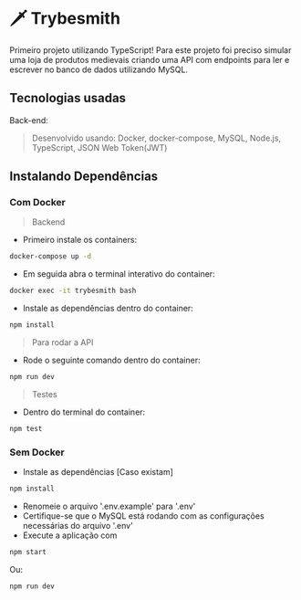 # 🗡️ Trybesmith

Primeiro projeto utilizando TypeScript! Para este projeto foi preciso simular uma loja de produtos medievais criando uma API com endpoints para ler e escrever no banco de dados utilizando MySQL. 

## Tecnologias usadas
Back-end:
> Desenvolvido usando: Docker, docker-compose, MySQL, Node.js, TypeScript, JSON Web Token(JWT)

## Instalando Dependências
### Com Docker
> Backend

* Primeiro instale os containers: 
```bash
docker-compose up -d
``` 

* Em seguida abra o terminal interativo do container: 
```bash
docker exec -it trybesmith bash
``` 

* Instale as dependências dentro do container: 
```bash
npm install
``` 

> Para rodar a API 

* Rode o seguinte comando dentro do container: 
```bash
npm run dev
```

> Testes

* Dentro do terminal do container:
```bash
npm test
``` 

### Sem Docker

* Instale as dependências [Caso existam]
```bash
npm install
``` 

* Renomeie o arquivo '.env.example' para '.env'
* Certifique-se que o MySQL está rodando com as configurações necessárias do arquivo '.env'
* Execute a aplicação com 
```bash
npm start
```

Ou: 

```bash
npm run dev
```
